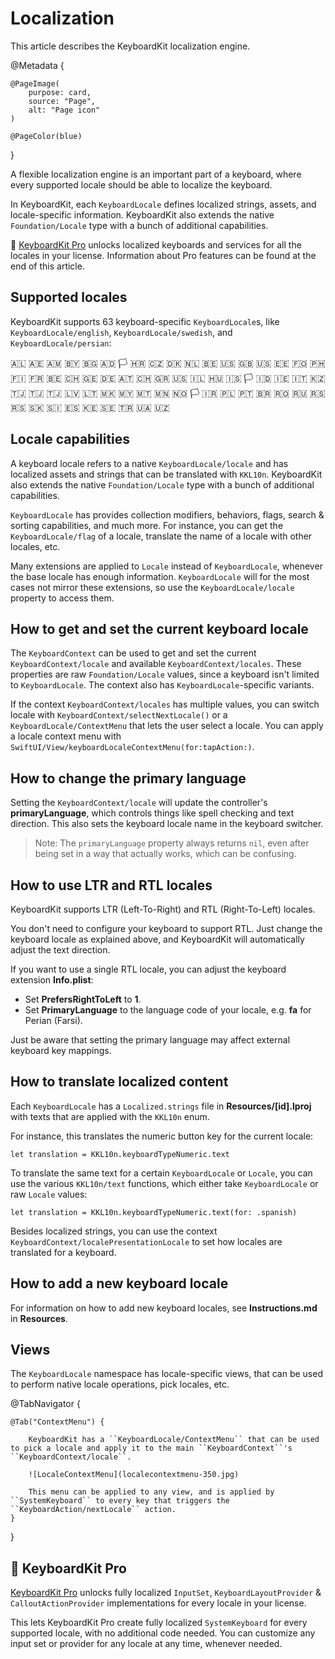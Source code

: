 # Localization

This article describes the KeyboardKit localization engine.

@Metadata {

    @PageImage(
        purpose: card,
        source: "Page",
        alt: "Page icon"
    )

    @PageColor(blue)
}

A flexible localization engine is an important part of a keyboard, where every supported locale should be able to localize the keyboard.

In KeyboardKit, each ``KeyboardLocale`` defines localized strings, assets, and locale-specific information. KeyboardKit also extends the native ``Foundation/Locale`` type with a bunch of additional capabilities.

👑 [KeyboardKit Pro][Pro] unlocks localized keyboards and services for all the locales in your license. Information about Pro features can be found at the end of this article.

[Pro]: https://github.com/KeyboardKit/KeyboardKitPro



## Supported locales

KeyboardKit supports 63 keyboard-specific ``KeyboardLocale``s, like ``KeyboardLocale/english``, ``KeyboardLocale/swedish``, and ``KeyboardLocale/persian``:

🇦🇱 🇦🇪 🇦🇲 🇧🇾 🇧🇬 🇦🇩 🏳️ 🇭🇷 🇨🇿 🇩🇰 🇳🇱 🇧🇪 🇺🇸 🇬🇧 🇺🇸 🇪🇪 🇫🇴 🇵🇭 🇫🇮 🇫🇷 🇧🇪 🇨🇭 🇬🇪 🇩🇪 🇦🇹 🇨🇭 🇬🇷 🇺🇸 🇮🇱 🇭🇺 🇮🇸 🏳️ 🇮🇩 🇮🇪 🇮🇹 🇰🇿 🇹🇯 🇹🇯 🇹🇯 🇱🇻 🇱🇹 🇲🇰 🇲🇾 🇲🇹 🇲🇳 🇳🇴 🏳️ 🇮🇷 🇵🇱 🇵🇹 🇧🇷 🇷🇴 🇷🇺 🇷🇸 🇷🇸 🇸🇰 🇸🇮 🇪🇸 🇰🇪 🇸🇪 🇹🇷 🇺🇦 🇺🇿 <br />


## Locale capabilities

A keyboard locale refers to a native ``KeyboardLocale/locale`` and has localized assets and strings that can be translated with ``KKL10n``. KeyboardKit also extends the native ``Foundation/Locale`` type with a bunch of additional capabilities.

``KeyboardLocale`` has provides collection modifiers, behaviors, flags, search & sorting capabilities, and much more. For instance, you can get the ``KeyboardLocale/flag`` of a locale, translate the name of a locale with other locales, etc.

Many extensions are applied to `Locale` instead of ``KeyboardLocale``, whenever the base locale has enough information. ``KeyboardLocale`` will for the most cases not mirror these extensions, so use the ``KeyboardLocale/locale`` property to access them. 



## How to get and set the current keyboard locale 

The ``KeyboardContext`` can be used to get and set the current ``KeyboardContext/locale`` and available ``KeyboardContext/locales``. These properties are raw ``Foundation/Locale`` values, since a keyboard isn't limited to ``KeyboardLocale``.  The context also has ``KeyboardLocale``-specific variants.

If the context ``KeyboardContext/locales`` has multiple values, you can switch locale with ``KeyboardContext/selectNextLocale()`` or a ``KeyboardLocale/ContextMenu`` that lets the user select a locale. You can apply a locale context menu with ``SwiftUI/View/keyboardLocaleContextMenu(for:tapAction:)``.


## How to change the primary language  

Setting the ``KeyboardContext/locale`` will update the controller's **primaryLanguage**, which controls things like spell checking and text direction. This also sets the keyboard locale name in the keyboard switcher.

> Note: The `primaryLanguage` property always returns `nil`, even after being set in a way that actually works, which can be confusing.



## How to use LTR and RTL locales

KeyboardKit supports LTR (Left-To-Right) and RTL (Right-To-Left) locales.

You don't need to configure your keyboard to support RTL. Just change the keyboard locale as explained above, and KeyboardKit will automatically adjust the text direction.

If you want to use a single RTL locale, you can adjust the keyboard extension **Info.plist**:

* Set **PrefersRightToLeft** to **1**.
* Set **PrimaryLanguage** to the language code of your locale, e.g. **fa** for Perian (Farsi).

Just be aware that setting the primary language may affect external keyboard key mappings.



## How to translate localized content

Each ``KeyboardLocale`` has a `Localized.strings` file in **Resources/[id].lproj** with texts that are applied with the ``KKL10n`` enum. 

For instance, this translates the numeric button key for the current locale:

```
let translation = KKL10n.keyboardTypeNumeric.text
```

To translate the same text for a certain ``KeyboardLocale`` or `Locale`, you can use the various ``KKL10n/text`` functions, which either take ``KeyboardLocale`` or raw `Locale` values:

```
let translation = KKL10n.keyboardTypeNumeric.text(for: .spanish)
```

Besides localized strings, you can use the context ``KeyboardContext/localePresentationLocale`` to set how locales are translated for a keyboard.



## How to add a new keyboard locale

For information on how to add new keyboard locales, see **Instructions.md** in **Resources**.



## Views

The ``KeyboardLocale`` namespace has locale-specific views, that can be used to perform native locale operations, pick locales, etc.

@TabNavigator {
    
    @Tab("ContextMenu") {
        
        KeyboardKit has a ``KeyboardLocale/ContextMenu`` that can be used to pick a locale and apply it to the main ``KeyboardContext``'s ``KeyboardContext/locale``.
        
        ![LocaleContextMenu](localecontextmenu-350.jpg)
        
        This menu can be applied to any view, and is applied by ``SystemKeyboard`` to every key that triggers the ``KeyboardAction/nextLocale`` action.
    }
}


## 👑 KeyboardKit Pro

[KeyboardKit Pro][Pro] unlocks fully localized ``InputSet``, ``KeyboardLayoutProvider`` & ``CalloutActionProvider`` implementations for every locale in your license. 

This lets KeyboardKit Pro create fully localized ``SystemKeyboard`` for every supported locale, with no additional code needed. You can customize any input set or provider for any locale at any time, whenever needed.

[Pro]: https://github.com/KeyboardKit/KeyboardKitPro
